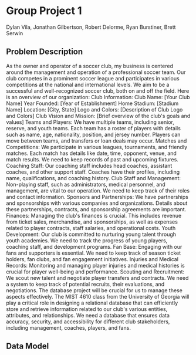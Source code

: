 
# Group Project 1

Dylan Vila, Jonathan Gilbertson, Robert Delorme, Ryan Burstiner, Brett Serwin


## Problem Description
As the owner and operator of a soccer club, my business is centered around the management and operation of a professional soccer team. Our club competes in a prominent soccer league and participates in various competitions at the national and international levels. We aim to be a successful and well-recognized soccer club, both on and off the field. Here is an overview of our organization:
Club Information:
Club Name: [Your Club Name]
Year Founded: [Year of Establishment]
Home Stadium: [Stadium Name]
Location: [City, State]
Logo and Colors: [Description of Club Logo and Colors]
Club Vision and Mission: [Brief overview of the club's goals and values]
Teams and Players:
We have multiple teams, including senior, reserve, and youth teams.
Each team has a roster of players with details such as name, age, nationality, position, and jersey number.
Players can move between teams, and transfers or loan deals may occur.
Matches and Competitions:
We participate in various leagues, tournaments, and friendly matches.
Each match has details like date, time, opponent, venue, and match results.
We need to keep records of past and upcoming fixtures.
Coaching Staff:
Our coaching staff includes head coaches, assistant coaches, and other support staff.
Coaches have their profiles, including name, qualifications, and coaching history.
Club Staff and Management:
Non-playing staff, such as administrators, medical personnel, and management, are vital to our operation.
We need to keep track of their roles and contact information.
Sponsors and Partnerships:
We have partnerships and sponsorships with various companies and organizations.
Details about these partnerships, contracts, and sponsorship agreements are important.
Finances:
Managing the club's finances is crucial. This includes revenue from ticket sales, merchandise, and sponsorships, as well as expenses related to player contracts, staff salaries, and operational costs.
Youth Development:
Our club is committed to nurturing young talent through youth academies.
We need to track the progress of young players, coaching staff, and development programs.
Fan Base:
Engaging with our fans and supporters is essential. We need to keep track of season ticket holders, fan clubs, and fan engagement initiatives.
Injuries and Medical Records:
Monitoring and managing player injuries and medical histories is crucial for player well-being and performance.
Scouting and Recruitment:
We scout new talent and negotiate player transfers and contracts.
We need a system to keep track of potential recruits, their evaluations, and negotiations.
The database project will be crucial for us to manage these aspects effectively. The MIST 4610 class from the University of Georgia will play a critical role in designing a relational database that can efficiently store and retrieve information related to our club's various entities, attributes, and relationships. We need a database that ensures data accuracy, security, and accessibility for different club stakeholders, including management, coaches, players, and fans.

## Data Model
